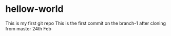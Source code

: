 # hellow-world

This is my first git repo
This is the first commit on the branch-1 after cloning from master
24th Feb
